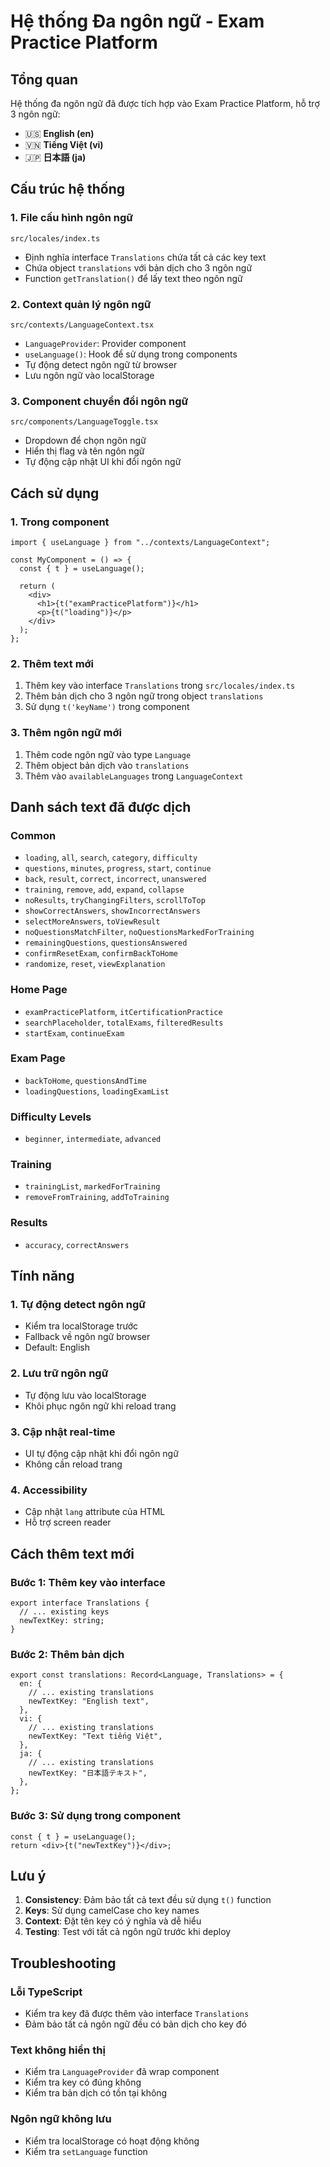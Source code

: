 # Hệ thống Đa ngôn ngữ - Exam Practice Platform

## Tổng quan

Hệ thống đa ngôn ngữ đã được tích hợp vào Exam Practice Platform, hỗ trợ 3 ngôn ngữ:

- 🇺🇸 **English (en)**
- 🇻🇳 **Tiếng Việt (vi)**
- 🇯🇵 **日本語 (ja)**

## Cấu trúc hệ thống

### 1. File cấu hình ngôn ngữ

```
src/locales/index.ts
```

- Định nghĩa interface `Translations` chứa tất cả các key text
- Chứa object `translations` với bản dịch cho 3 ngôn ngữ
- Function `getTranslation()` để lấy text theo ngôn ngữ

### 2. Context quản lý ngôn ngữ

```
src/contexts/LanguageContext.tsx
```

- `LanguageProvider`: Provider component
- `useLanguage()`: Hook để sử dụng trong components
- Tự động detect ngôn ngữ từ browser
- Lưu ngôn ngữ vào localStorage

### 3. Component chuyển đổi ngôn ngữ

```
src/components/LanguageToggle.tsx
```

- Dropdown để chọn ngôn ngữ
- Hiển thị flag và tên ngôn ngữ
- Tự động cập nhật UI khi đổi ngôn ngữ

## Cách sử dụng

### 1. Trong component

```tsx
import { useLanguage } from "../contexts/LanguageContext";

const MyComponent = () => {
  const { t } = useLanguage();

  return (
    <div>
      <h1>{t("examPracticePlatform")}</h1>
      <p>{t("loading")}</p>
    </div>
  );
};
```

### 2. Thêm text mới

1. Thêm key vào interface `Translations` trong `src/locales/index.ts`
2. Thêm bản dịch cho 3 ngôn ngữ trong object `translations`
3. Sử dụng `t('keyName')` trong component

### 3. Thêm ngôn ngữ mới

1. Thêm code ngôn ngữ vào type `Language`
2. Thêm object bản dịch vào `translations`
3. Thêm vào `availableLanguages` trong `LanguageContext`

## Danh sách text đã được dịch

### Common

- `loading`, `all`, `search`, `category`, `difficulty`
- `questions`, `minutes`, `progress`, `start`, `continue`
- `back`, `result`, `correct`, `incorrect`, `unanswered`
- `training`, `remove`, `add`, `expand`, `collapse`
- `noResults`, `tryChangingFilters`, `scrollToTop`
- `showCorrectAnswers`, `showIncorrectAnswers`
- `selectMoreAnswers`, `toViewResult`
- `noQuestionsMatchFilter`, `noQuestionsMarkedForTraining`
- `remainingQuestions`, `questionsAnswered`
- `confirmResetExam`, `confirmBackToHome`
- `randomize`, `reset`, `viewExplanation`

### Home Page

- `examPracticePlatform`, `itCertificationPractice`
- `searchPlaceholder`, `totalExams`, `filteredResults`
- `startExam`, `continueExam`

### Exam Page

- `backToHome`, `questionsAndTime`
- `loadingQuestions`, `loadingExamList`

### Difficulty Levels

- `beginner`, `intermediate`, `advanced`

### Training

- `trainingList`, `markedForTraining`
- `removeFromTraining`, `addToTraining`

### Results

- `accuracy`, `correctAnswers`

## Tính năng

### 1. Tự động detect ngôn ngữ

- Kiểm tra localStorage trước
- Fallback về ngôn ngữ browser
- Default: English

### 2. Lưu trữ ngôn ngữ

- Tự động lưu vào localStorage
- Khôi phục ngôn ngữ khi reload trang

### 3. Cập nhật real-time

- UI tự động cập nhật khi đổi ngôn ngữ
- Không cần reload trang

### 4. Accessibility

- Cập nhật `lang` attribute của HTML
- Hỗ trợ screen reader

## Cách thêm text mới

### Bước 1: Thêm key vào interface

```tsx
export interface Translations {
  // ... existing keys
  newTextKey: string;
}
```

### Bước 2: Thêm bản dịch

```tsx
export const translations: Record<Language, Translations> = {
  en: {
    // ... existing translations
    newTextKey: "English text",
  },
  vi: {
    // ... existing translations
    newTextKey: "Text tiếng Việt",
  },
  ja: {
    // ... existing translations
    newTextKey: "日本語テキスト",
  },
};
```

### Bước 3: Sử dụng trong component

```tsx
const { t } = useLanguage();
return <div>{t("newTextKey")}</div>;
```

## Lưu ý

1. **Consistency**: Đảm bảo tất cả text đều sử dụng `t()` function
2. **Keys**: Sử dụng camelCase cho key names
3. **Context**: Đặt tên key có ý nghĩa và dễ hiểu
4. **Testing**: Test với tất cả ngôn ngữ trước khi deploy

## Troubleshooting

### Lỗi TypeScript

- Kiểm tra key đã được thêm vào interface `Translations`
- Đảm bảo tất cả ngôn ngữ đều có bản dịch cho key đó

### Text không hiển thị

- Kiểm tra `LanguageProvider` đã wrap component
- Kiểm tra key có đúng không
- Kiểm tra bản dịch có tồn tại không

### Ngôn ngữ không lưu

- Kiểm tra localStorage có hoạt động không
- Kiểm tra `setLanguage` function
